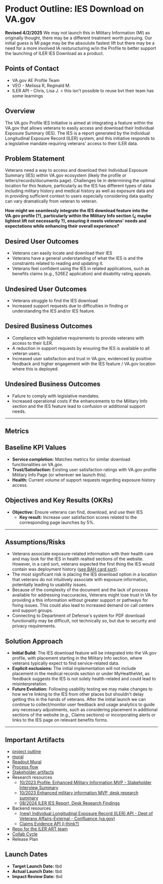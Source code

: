 # Product Outline: IES Download on VA.gov 

**Revised 4/2/2025** We may not launch this in Military Information (MI) as originally thought, there may be a different treatment worth pursuing. Our initial guess is MI page may be the absoulute fastest lift but there may be a need for a more involved IA resturucturing w/in the Profile to better support the launching of ILER IES Download as a product. 

## Points of Contact 
- VA.gov AE Profile Team
- VEO - Melissa R, Reginald M.
- ILER API - Chris, Lisa J. < this isn't possible to reuse bvt their team has some learnings  



## Overview
The VA.gov Profile IES Initiative is aimed at integrating a feature within the VA.gov that allows veterans to easily access and download their Individual Exposure Summary (IES). The IES is a report generated by the Individual Longitudinal Exposure Record (ILER) system, and this initiative responds to a legislative mandate requiring veterans' access to their ILER data.

## Problem Statement
Veterans need a way to access and download their Individual Exposure Summary (IES) within VA.gov ecosystem (likely the profile or letters/records/documents page). Challenges lie in determining the optimal location for this feature, particularly as the IES has different types of data including military history and medical history as well as exposure data and in providing sufficient context to users especially considering data quality can vary dramatically from veteran to veteran.

**How might we seamlessly integrate the IES download feature into the VA.gov profile (?), particularly within the Military Info section (¿ maybe lightest lift not necessarily ?), ensuring it meets veterans' needs and expectations while enhancing their overall experience?**

## Desired User Outcomes
- Veterans can easily locate and download their IES 
- Veterans have a general understanding of what the IES is and the constraints related to reading and updating it. 
- Veterans feel confident using the IES in related applications, such as benefits claims (e.g., 526EZ application) and disability rating appeals.

## Undesired User Outcomes
- Veterans struggle to find the IES download 
- Increased support requests due to difficulties in finding or understanding the IES and/or IES feature.

## Desired Business Outcomes
- Compliance with legislative requirements to provide veterans with access to their ILER.
- A reduction in support requests by ensuring the IES is available to all veteran users.
- Increased user satisfaction and trust in VA.gov, evidenced by positive feedback and higher engagement with the IES feature / VA.gov location where this is deployed.

## Undesired Business Outcomes
- Failure to comply with legislative mandates.
- Increased operational costs if the enhancements to the Military Info section and the IES feature lead to confusion or additional support needs.

---
## Metrics 

## Baseline KPI Values
- **Service completion:** Matches metrics for similar download functionalities on VA.gov.
- **Trust/Satisfaction:** Existing user satisfaction ratings with VA.gov profile Military Info Page (or wherever we launch this).
- **Health:** Current volume of support requests regarding exposure history access.

## Objectives and Key Results (OKRs)
- **Objective:** Ensure veterans can find, download, and use their IES 
  - **Key result:** Increase user satisfaction scores related to the corresponding page launches by 5%.

---

## Assumptions/Risks
- Veterans associate exposure-related information with their health care and may look for the IES in health realted sections of the website. However, in a card sort, veterans expected the first thing the IES would contain was deployment history ([see BAH card sort](https://github.com/department-of-veterans-affairs/va.gov-team-sensitive/blob/master/products/identity-personalization/profile/military_info/2023-enhanced-military-information/stakeholder-artifacts/MCT%20ILER%20HCD%20Research%20Findings_20230328%20(1).pdf)).
- The most significant risk is placing the IES download option in a location that veterans do not intuitively associate with exposure information, potentially leading to usability issues.
- Because of the complexity of the document and the lack of process available for addressing inaccuracies, Veterans might lose trust in VA for providing a this information without greater support or pathways for fixing issues. This could also lead to increased demand on call centers and support groups.
- Connecting to Department of Defense's system for PDF download functionality may be difficult, not technically so, but due to security and privacy requirements. 

## Solution Approach
- **Initial Build:** The IES download feature will be integrated into the VA.gov profile, with placement starting in the Military Info section, where veterans typically expect to find service-related data.
- **Explicit exclusions:** The initial implementation will not include placement in the medical records section or under MyHealtheVet, as feedback suggests the IES is not solely health-related and could lead to misinterpretation.
- **Future Evolution:** Following usability testing we may make changes to how we're linking to the IES from other places but shouldn't delay getting this in the hands of veterans. After the initial launch we can continue to collect/monitor user feedback and usage analytics to guide any necessary adjustments, such as considering placement in additional sections of the website (e.g., Claims sections) or incorporating alerts or links to the IES page on relevant benefits forms.

---

## Important Artifacts
- [project outline](https://github.com/department-of-veterans-affairs/va.gov-team/blob/master/products/identity-personalization/profile/military-information/2024-ies/README.md)
- [mural ](https://app.mural.co/t/departmentofveteransaffairs9999/m/departmentofveteransaffairs9999/1695126310753/6ab8c3953d2eeaa067f666d5a03a754c5ded3d82?wid=0-1723060024022)
- [Readout Mural](https://app.mural.co/t/departmentofveteransaffairs9999/m/departmentofveteransaffairs9999/1725050478478/cbc93cb664ebcfabf7312092de9b31784a6a3cda?sender=uaa72d11015d3f7c704a64191)
- [Process flow](https://app.mural.co/t/departmentofveteransaffairs9999/m/departmentofveteransaffairs9999/1725569346643/fd28cd77f4dc39baa50f3aa752a85e7dc99b03fa?sender=uaa72d11015d3f7c704a64191) 
- [Stakeholder artifacts ](https://github.com/department-of-veterans-affairs/va.gov-team-sensitive/blob/master/products/identity-personalization/profile/military_info/2023-enhanced-military-information/stakeholder-artifacts/Doolin_Andrea_Marty_Complete_Report.pdf) 
- Research resources
     - [10/2023 Profile: Enhanced Military Information MVP - Stakeholder Interview Summary](https://github.com/department-of-veterans-affairs/va.gov-team/blob/master/products/identity-personalization/profile/military-information/discovery-and-research/2023-09-enhanced-military-info-mvp/stakeholder-interviews/stakeholder-interview-summary.md)
     - [10/2023 Enhanced military information MVP, desk research summary](https://github.com/department-of-veterans-affairs/va.gov-team/blob/master/products/identity-personalization/profile/military-information/discovery-and-research/2023-09-enhanced-military-info-mvp/desk-research-summary.md)
     - [08/2024 ILER IES Report, Desk Research Findings](https://github.com/department-of-veterans-affairs/va.gov-team/blob/master/products/identity-personalization/profile/military-information/discovery-and-research/2024-ies/ILER%20Desk%20Research%202024.md)
- Backend resources
     - [(new) Individual Longitudinal Exposure Record (ILER) API - Dept of Veterans Affairs-External - Confluence (va.gov)](https://confluence.devops.va.gov/display/VAExternal/%28new%29+Individual+Longitudinal+Exposure+Record+%28ILER%29+API) 
     - [Claims Evidence API (i think?)](https://confluence.devops.va.gov/pages/viewpage.action?pageId=48090012) 
- [Repo for the ILER ART team](https://github.com/department-of-veterans-affairs/bip-cfapi-iler-api)
- [Collab Cycle](https://github.com/department-of-veterans-affairs/va.gov-team/issues/106583)
- Release Plan

## Launch Dates
- **Target Launch Date:** tbd
- **Actual Launch Date:** tbd
- **Impact Review Date:** tbd
